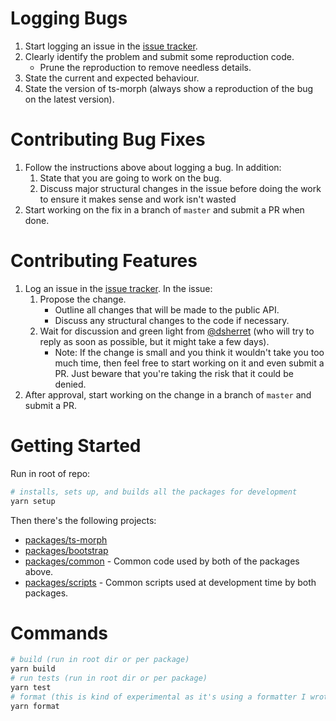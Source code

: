 ﻿# Logging Bugs

1. Start logging an issue in the [issue tracker](https://github.com/dsherret/ts-morph/issues).
2. Clearly identify the problem and submit some reproduction code.
   - Prune the reproduction to remove needless details.
3. State the current and expected behaviour.
4. State the version of ts-morph (always show a reproduction of the bug on the latest version).

# Contributing Bug Fixes

1. Follow the instructions above about logging a bug. In addition:
   1. State that you are going to work on the bug.
   2. Discuss major structural changes in the issue before doing the work to ensure it makes sense and work isn't wasted
2. Start working on the fix in a branch of `master` and submit a PR when done.

# Contributing Features

1. Log an issue in the [issue tracker](https://github.com/dsherret/ts-morph/issues). In the issue:
   1. Propose the change.
      - Outline all changes that will be made to the public API.
      - Discuss any structural changes to the code if necessary.
   2. Wait for discussion and green light from [@dsherret](https://github.com/dsherret) (who will try to reply as soon as possible, but it might take a few days).
      - Note: If the change is small and you think it wouldn't take you too much time, then feel free to start working on it and even submit a PR. Just beware that you're taking the risk that it could be denied.
2. After approval, start working on the change in a branch of `master` and submit a PR.

# Getting Started

Run in root of repo:

```bash
# installs, sets up, and builds all the packages for development
yarn setup
```

Then there's the following projects:

- [packages/ts-morph](packages/ts-morph)
- [packages/bootstrap](packages/bootstrap)
- [packages/common](packages/common) - Common code used by both of the packages above.
- [packages/scripts](packages/scripts) - Common scripts used at development time by both packages.

# Commands

```bash
# build (run in root dir or per package)
yarn build
# run tests (run in root dir or per package)
yarn test
# format (this is kind of experimental as it's using a formatter I wrote... let me know if it does anything strange)
yarn format
```
